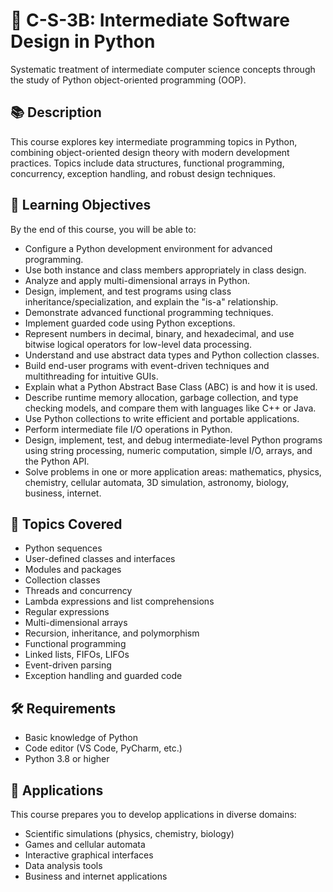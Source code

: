 # 🐍 C-S-3B: Intermediate Software Design in Python

Systematic treatment of intermediate computer science concepts through the study of Python object-oriented programming (OOP).

## 📚 Description

This course explores key intermediate programming topics in Python, combining object-oriented design theory with modern development practices. Topics include data structures, functional programming, concurrency, exception handling, and robust design techniques.

## 🎯 Learning Objectives

By the end of this course, you will be able to:

- Configure a Python development environment for advanced programming.
- Use both instance and class members appropriately in class design.
- Analyze and apply multi-dimensional arrays in Python.
- Design, implement, and test programs using class inheritance/specialization, and explain the "is-a" relationship.
- Demonstrate advanced functional programming techniques.
- Implement guarded code using Python exceptions.
- Represent numbers in decimal, binary, and hexadecimal, and use bitwise logical operators for low-level data processing.
- Understand and use abstract data types and Python collection classes.
- Build end-user programs with event-driven techniques and multithreading for intuitive GUIs.
- Explain what a Python Abstract Base Class (ABC) is and how it is used.
- Describe runtime memory allocation, garbage collection, and type checking models, and compare them with languages like C++ or Java.
- Use Python collections to write efficient and portable applications.
- Perform intermediate file I/O operations in Python.
- Design, implement, test, and debug intermediate-level Python programs using string processing, numeric computation, simple I/O, arrays, and the Python API.
- Solve problems in one or more application areas: mathematics, physics, chemistry, cellular automata, 3D simulation, astronomy, biology, business, internet.

## 🧠 Topics Covered

- Python sequences
- User-defined classes and interfaces
- Modules and packages
- Collection classes
- Threads and concurrency
- Lambda expressions and list comprehensions
- Regular expressions
- Multi-dimensional arrays
- Recursion, inheritance, and polymorphism
- Functional programming
- Linked lists, FIFOs, LIFOs
- Event-driven parsing
- Exception handling and guarded code

## 🛠️ Requirements

- Basic knowledge of Python
- Code editor (VS Code, PyCharm, etc.)
- Python 3.8 or higher

## 🚀 Applications

This course prepares you to develop applications in diverse domains:

- Scientific simulations (physics, chemistry, biology)
- Games and cellular automata
- Interactive graphical interfaces
- Data analysis tools
- Business and internet applications
